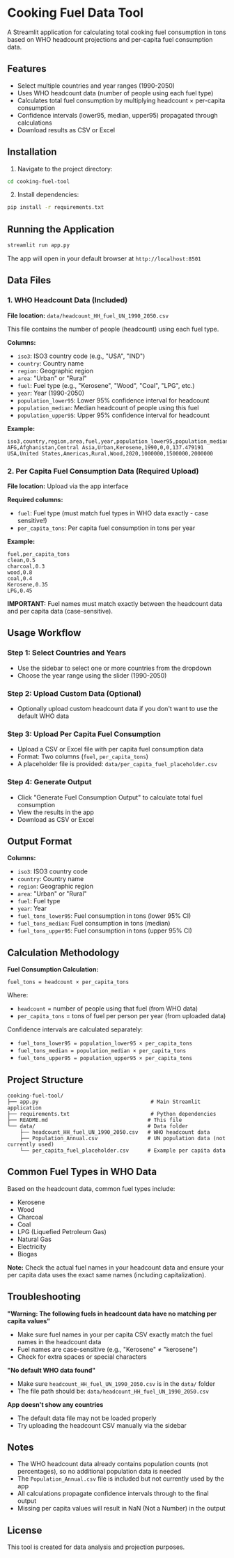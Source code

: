 # Cooking Fuel Data Tool

A Streamlit application for calculating total cooking fuel consumption in tons based on WHO headcount projections and per-capita fuel consumption data.

## Features

- Select multiple countries and year ranges (1990-2050)
- Uses WHO headcount data (number of people using each fuel type)
- Calculates total fuel consumption by multiplying headcount × per-capita consumption
- Confidence intervals (lower95, median, upper95) propagated through calculations
- Download results as CSV or Excel

## Installation

1. Navigate to the project directory:
```bash
cd cooking-fuel-tool
```

2. Install dependencies:
```bash
pip install -r requirements.txt
```

## Running the Application

```bash
streamlit run app.py
```

The app will open in your default browser at `http://localhost:8501`

## Data Files

### 1. WHO Headcount Data (Included)

**File location:** `data/headcount_HH_fuel_UN_1990_2050.csv`

This file contains the number of people (headcount) using each fuel type.

**Columns:**
- `iso3`: ISO3 country code (e.g., "USA", "IND")
- `country`: Country name
- `region`: Geographic region
- `area`: "Urban" or "Rural"
- `fuel`: Fuel type (e.g., "Kerosene", "Wood", "Coal", "LPG", etc.)
- `year`: Year (1990-2050)
- `population_lower95`: Lower 95% confidence interval for headcount
- `population_median`: Median headcount of people using this fuel
- `population_upper95`: Upper 95% confidence interval for headcount

**Example:**
```csv
iso3,country,region,area,fuel,year,population_lower95,population_median,population_upper95
AFG,Afghanistan,Central Asia,Urban,Kerosene,1990,0,0,137.479191
USA,United States,Americas,Rural,Wood,2020,1000000,1500000,2000000
```

### 2. Per Capita Fuel Consumption Data (Required Upload)

**File location:** Upload via the app interface

**Required columns:**
- `fuel`: Fuel type (must match fuel types in WHO data exactly - case sensitive!)
- `per_capita_tons`: Per capita fuel consumption in tons per year

**Example:**
```csv
fuel,per_capita_tons
clean,0.5
charcoal,0.3
wood,0.8
coal,0.4
Kerosene,0.35
LPG,0.45
```

**IMPORTANT:** Fuel names must match exactly between the headcount data and per capita data (case-sensitive).

## Usage Workflow

### Step 1: Select Countries and Years
- Use the sidebar to select one or more countries from the dropdown
- Choose the year range using the slider (1990-2050)

### Step 2: Upload Custom Data (Optional)
- Optionally upload custom headcount data if you don't want to use the default WHO data

### Step 3: Upload Per Capita Fuel Consumption
- Upload a CSV or Excel file with per capita fuel consumption data
- Format: Two columns (`fuel`, `per_capita_tons`)
- A placeholder file is provided: `data/per_capita_fuel_placeholder.csv`

### Step 4: Generate Output
- Click "Generate Fuel Consumption Output" to calculate total fuel consumption
- View the results in the app
- Download as CSV or Excel

## Output Format

**Columns:**
- `iso3`: ISO3 country code
- `country`: Country name
- `region`: Geographic region
- `area`: "Urban" or "Rural"
- `fuel`: Fuel type
- `year`: Year
- `fuel_tons_lower95`: Fuel consumption in tons (lower 95% CI)
- `fuel_tons_median`: Fuel consumption in tons (median)
- `fuel_tons_upper95`: Fuel consumption in tons (upper 95% CI)

## Calculation Methodology

**Fuel Consumption Calculation:**
```
fuel_tons = headcount × per_capita_tons
```

Where:
- `headcount` = number of people using that fuel (from WHO data)
- `per_capita_tons` = tons of fuel per person per year (from uploaded data)

Confidence intervals are calculated separately:
- `fuel_tons_lower95 = population_lower95 × per_capita_tons`
- `fuel_tons_median = population_median × per_capita_tons`
- `fuel_tons_upper95 = population_upper95 × per_capita_tons`

## Project Structure

```
cooking-fuel-tool/
├── app.py                                    # Main Streamlit application
├── requirements.txt                          # Python dependencies
├── README.md                                # This file
└── data/                                    # Data folder
    ├── headcount_HH_fuel_UN_1990_2050.csv   # WHO headcount data
    ├── Population_Annual.csv                # UN population data (not currently used)
    └── per_capita_fuel_placeholder.csv      # Example per capita data
```

## Common Fuel Types in WHO Data

Based on the headcount data, common fuel types include:
- Kerosene
- Wood
- Charcoal
- Coal
- LPG (Liquefied Petroleum Gas)
- Natural Gas
- Electricity
- Biogas

**Note:** Check the actual fuel names in your headcount data and ensure your per capita data uses the exact same names (including capitalization).

## Troubleshooting

**"Warning: The following fuels in headcount data have no matching per capita values"**
- Make sure fuel names in your per capita CSV exactly match the fuel names in the headcount data
- Fuel names are case-sensitive (e.g., "Kerosene" ≠ "kerosene")
- Check for extra spaces or special characters

**"No default WHO data found"**
- Make sure `headcount_HH_fuel_UN_1990_2050.csv` is in the `data/` folder
- The file path should be: `data/headcount_HH_fuel_UN_1990_2050.csv`

**App doesn't show any countries**
- The default data file may not be loaded properly
- Try uploading the headcount CSV manually via the sidebar

## Notes

- The WHO headcount data already contains population counts (not percentages), so no additional population data is needed
- The `Population_Annual.csv` file is included but not currently used by the app
- All calculations propagate confidence intervals through to the final output
- Missing per capita values will result in NaN (Not a Number) in the output

## License

This tool is created for data analysis and projection purposes.
